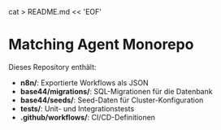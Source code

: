 
cat > README.md << 'EOF'

# Matching Agent Monorepo

Dieses Repository enthält:
- **n8n/**: Exportierte Workflows als JSON
- **base44/migrations/**: SQL-Migrationen für die Datenbank
- **base44/seeds/**: Seed-Daten für Cluster-Konfiguration
- **tests/**: Unit- und Integrationstests
- **.github/workflows/**: CI/CD-Definitionen
